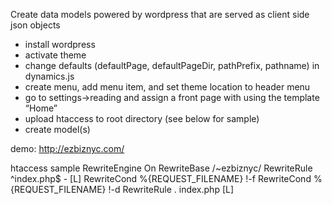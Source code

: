 Create data models powered by wordpress that are served as client side json objects

- install wordpress
- activate theme
- change defaults (defaultPage, defaultPageDir, pathPrefix, pathname) in dynamics.js
- create menu, add menu item, and set theme location to header menu
- go to settings->reading and assign a front page with using the template “Home”
- upload htaccess to root directory (see below for sample)
- create model(s)

demo:
http://ezbiznyc.com/

htaccess sample
RewriteEngine On
RewriteBase /~ezbiznyc/
RewriteRule ^index\.php$ - [L]
RewriteCond %{REQUEST_FILENAME} !-f
RewriteCond %{REQUEST_FILENAME} !-d
RewriteRule . index.php [L]
